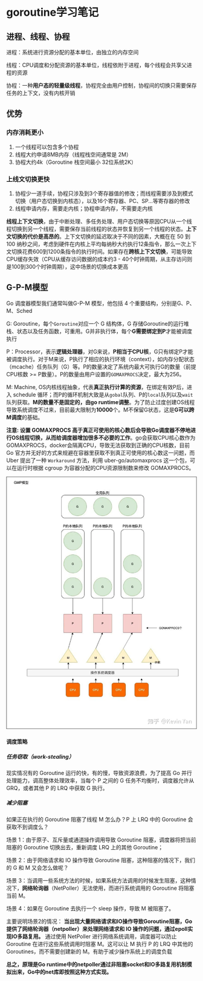 # goroutine学习笔记

## 进程、线程、协程
进程：系统进行资源分配的基本单位，由独立的内存空间

线程：CPU调度和分配资源的基本单位，线程依附于进程，每个线程会共享父进程的资源

协程：一种**用户态的轻量级线程**，协程完全由用户控制，协程间的切换只需要保存任务的上下文，没有内核开销

## 优势
### 内存消耗更小
1. 一个线程可以包含多个协程
2. 线程大约申请8MB内存（线程栈空间通常是 2M）
3. 协程大约4k（Goroutine 栈空间最小 32位系统2K）
### 上线文切换更快
1. 协程少一道手续，协程只涉及到3个寄存器值的修改；而线程需要涉及到模式切换（用户态切换到内核态），以及16个寄存器、PC、SP...等寄存器的修改
2. 线程申请内存，需要走内核；协程申请内存，不需要走内核

**线程上下文切换**，由于中断处理、多任务处理、用户态切换等原因CPU从一个线程切换到另一个线程，需要保存当前线程的状态并恢复到另一个线程的状态。**上下文切换的代价是高昂的**。上下文切换的延迟取决于不同的因素，大概在在 50 到 100 纳秒之间，考虑到硬件在内核上平均每纳秒大约执行12条指令，那么一次上下文切换花费600到1200条指令的执行时间。如果存在**跨核上下文切换**，可能导致CPU缓存失效（CPU从缓存访问数据的成本约3 - 40个时钟周期，从主存访问则是100到300个时钟周期），这中场景的切换成本更高


## G-P-M模型

Go 调度器模型我们通常叫做G-P-M 模型，他包括 4 个重要结构，分别是G、P、M、Sched

G: Goroutine，每个`Goroutine`对应一个 G 结构体，G 存储Goroutine的运行堆栈、状态以及任务函数，可重用。G并非执行体，每个**G需要绑定到P**才能被调度执行

P：Processor，表示**逻辑处理器**，对G来说，**P相当于CPU核**，G只有绑定P才能被调度执行。对于M来说，P执行了相应的执行环境（context），如内存分配状态（mcache）任务队列（G）等。P的数量决定了系统内最大可执行G的数量（前提CPU核数 >= P数量）。P的数量由用户设置的`GOMAXPROCS`决定，最大为256。

M: Machine, OS内核线程抽象，代表**真正执行计算的资源**，在绑定有效P后，进入 schedule 循环；而P的循环机制大致是从`gobal`队列、P的`local`队列以及`wait`队列获取。**M的数量不是固定的，由go runtime调整**。为了防止过度创建OS线程导致系统调度不过来，目前最大限制为**10000**个。M不保留G状态，这是**G可以跨M调度**的基础。

**注意: 设置 GOMAXPROCS 高于真正可使用的核心数后会导致Go调度器不停地进行OS线程切换，从而给调度器增加很多不必要的工作**。go会获取CPU核心数作为GOMAXPROCS，docker会隔离CPU，导致无法获取到正确的CPU核数，目前 Go 官方并无好的方式来规避在容器里获取不到真正可使用的核心数这一问题，而 Uber 提出了一种 `Workaround` 方法，利用 uber-go/automaxprocs 这一个包，可以在运行时根据 cgroup 为容器分配的CPU资源限制数来修改 GOMAXPROCS。

![GPM](assets/v2-e74d82c20c2f02d8012c3813ebca4650_1440w.webp)


#### 调度策略

##### 任务窃取（work-stealing）
现实情况有的 Goroutine 运行的快，有的慢，导致资源浪费，为了提高 Go 并行处理能力，调高整体处理效率，当每个 P 之间的 G 任务不均衡时，调度器允许从 GRQ，或者其他 P 的 LRQ 中获取 G 执行。

##### 减少阻塞
如果正在执行的 Goroutine 阻塞了线程 M 怎么办？P 上 LRQ 中的 Goroutine 会获取不到调度么？

场景 1：由于原子、互斥量或通道操作调用导致 Goroutine 阻塞，调度器将把当前阻塞的 Goroutine 切换出去，重新调度 LRQ 上的其他 Goroutine；

场景 2：由于网络请求和 IO 操作导致 Goroutine 阻塞，这种阻塞的情况下，我们的 G 和 M 又会怎么做呢？

场景 3：当调用一些系统方法的时候，如果系统方法调用的时候发生阻塞，这种情况下，**网络轮询器**（NetPoller）无法使用，而进行系统调用的 Goroutine 将阻塞当前 M。

场景 4：如果在 Goroutine 去执行一个 sleep 操作，导致 M 被阻塞了。


主要说明场景2的情况：
**当出现大量网络请求和IO操作导致Goroutine阻塞，Go提供了网络轮询器（netpoller）来处理网络请求和 IO 操作的问题，通过epoll实现IO多路复用。** 通过使用 NetPoller 进行网络系统调用，调度器可以防止 Goroutine 在进行这些系统调用时阻塞 M。这可以让 M 执行 P 的 LRQ 中其他的 Goroutines，而不需要创建新的 M。有助于减少操作系统上的调度负载

**总之，原理是Go runtime中的netpoller通过非阻塞socket和IO多路复用机制模拟出来，Go中的net库即按照这种方式实现。**
